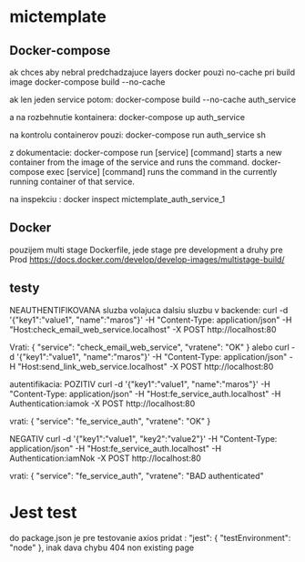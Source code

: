 # mictemplate

## Docker-compose 
ak chces aby nebral predchadzajuce layers docker pouzi no-cache pri build image
 docker-compose  build --no-cache  

ak len jeden service potom:
 docker-compose  build --no-cache  auth_service

a na rozbehnutie kontainera:
docker-compose  up  auth_service

na kontrolu containerov pouzi:
 docker-compose  run  auth_service sh

 z dokumentacie:
    docker-compose run [service] [command] starts a new container from the image of the service and runs the command.
    docker-compose exec [service] [command] runs the command in the currently running container of that service.

 na inspekciu :
 docker inspect mictemplate_auth_service_1

 ## Docker
 pouzijem multi stage Dockerfile, jede stage pre development a druhy pre Prod
 https://docs.docker.com/develop/develop-images/multistage-build/

 

 ## testy
NEAUTHENTIFIKOVANA sluzba volajuca dalsiu sluzbu v backende:
curl -d '{"key1":"value1", "name":"maros"}' -H "Content-Type: application/json" -H "Host:check_email_web_service.localhost"  -X POST http://localhost:80

Vrati:  {
  "service": "check_email_web_service",
  "vratene": "OK"
} 
alebo 
curl -d '{"key1":"value1", "name":"maros"}' -H "Content-Type: application/json" -H "Host:send_link_web_service.localhost"  -X POST http://localhost:80


autentifikacia:
POZITIV
curl -d '{"key1":"value1", "name":"maros"}' -H "Content-Type: application/json" -H "Host:fe_service_auth.localhost" -H Authentication:iamok -X POST http://localhost:80

vrati: {
  "service": "fe_service_auth",
  "vratene": "OK"
}

NEGATIV
curl -d '{"key1":"value1", "key2":"value2"}' -H "Content-Type: application/json" -H "Host:fe_service_auth.localhost" -H Authentication:iamNok -X POST http://localhost:80

vrati: {
  "service": "fe_service_auth",
  "vratene": "BAD authenticated"

# Jest test
do package.json je pre testovanie axios pridat : "jest": { "testEnvironment": "node" }, 
inak dava chybu 404 non existing page

